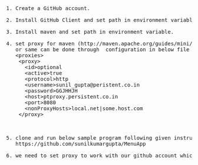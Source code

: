 <pre>
1. Create a GitHub account.

2. Install GitHub Client and set path in environment variable.

3. Install maven and set path in environment variable.

4. set proxy for maven (http://maven.apache.org/guides/mini/guide-proxies.html)
   or same can be done through <proxies> configuration in below file 
   &lt;proxies>
    &lt;proxy>
      &lt;id>optional</id>
      &lt;active>true</active>
      &lt;protocol>http</protocol>
      &lt;username>sunil_gupta@peristent.co.in</username>
      &lt;password>GGJHHJH</password>
      &lt;host>ptproxy.persistent.co.in</host>
      &lt;port>8080</port>
      &lt;nonProxyHosts>local.net|some.host.com</nonProxyHosts>
    &lt;/proxy>
    
  </proxies>

5. clone and run below sample program following given instruction, to test if your setup is all done.
   https://github.com/sunilkumargupta/MenuApp

6. we need to set proxy to work with our github account which I'll share offline.


</pre>
